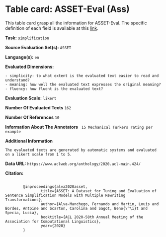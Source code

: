 # Table card: ASSET-Eval (Ass)

This table card grasp all the information for ASSET-Eval. The specific definition of each field is available at this [link]().

**Task:** 
`simplification`

**Source Evaluation Set(s):** 
`ASSET`

**Language(s):** 
`en`

**Evaluated Dimensions:** 
```
- simplicity: to what extent is the evaluated text easier to read and understand?
- meaning: how well the evaluated text expresses the original meaning?
- fluency: how fluent is the evaluated text?
```

**Evaluation Scale:** 
`likert`

**Number Of Evaluated Texts** 
`162`

**Number Of  References** 
`10`

**Information About The Annotators** 
` 15 Mechanical Turkers rating per example`

**Additional Information** 
```
The evaluated texts are generated by automatic systems and evaluated on a likert scale from 1 to 5.
```

**Data URL:** 
``https://www.aclweb.org/anthology/2020.acl-main.424/``

**Citation:** 
```

        @inproceedings{alva2020asset, 
				title={ASSET: A Dataset for Tuning and Evaluation of Sentence Simplification Models with Multiple Rewriting Transformations},
				author={Alva-Manchego, Fernando and Martin, Louis and Bordes, Antoine and Scarton, Carolina and Sagot, Beno{\^\i}t and Specia, Lucia},
				booktitle={ACL 2020-58th Annual Meeting of the Association for Computational Linguistics},
				year={2020}
        }
        
```
